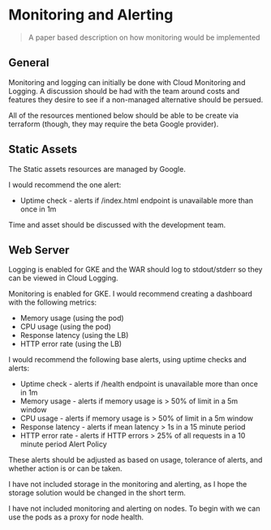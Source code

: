 # Monitoring and Alerting

> A paper based description on how monitoring would be implemented

## General

Monitoring and logging can initially be done with Cloud Monitoring and Logging. A discussion should be had with the team around costs and features they desire to see if a non-managed alternative should be persued. 

All of the resources mentioned below should be able to be create via terraform (though, they may require the beta Google provider).

## Static Assets

The Static assets resources are managed by Google. 

I would recommend the one alert:
- Uptime check - alerts if /index.html endpoint is unavailable more than once in 1m

Time and asset should be discussed with the development team.

## Web Server

Logging is enabled for GKE and the WAR should log to stdout/stderr so they can be viewed in Cloud Logging.

Monitoring is enabled for GKE. I would recommend creating a dashboard with the following metrics:
- Memory usage (using the pod)
- CPU usage (using the pod)
- Response latency (using the LB)
- HTTP error rate (using the LB)

I would recommend the following base alerts, using uptime checks and alerts:
- Uptime check - alerts if /health endpoint is unavailable more than once in 1m
- Memory usage - alerts if memory usage is > 50% of limit in a 5m window
- CPU usage - alerts if memory usage is > 50% of limit in a 5m window
- Response latency - alerts if mean latency > 1s in a 15 minute period
- HTTP error rate - alerts if HTTP errors > 25% of all requests in a 10 minute period Alert Policy

These alerts should be adjusted as based on usage, tolerance of alerts, and whether action is or can be taken.

I have not included storage in the monitoring and alerting, as I hope the storage solution would be changed in the short term. 

I have not included monitoring and alerting on nodes. To begin with we can use the pods as a proxy for node health.